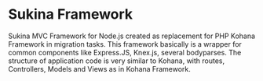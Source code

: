 # Sukina Framework
Sukina MVC Framework for Node.js created as replacement for PHP Kohana Framework in migration tasks.
This framework basically is a wrapper for common components like Express.JS, Knex.js, several bodyparses. The structure of application code is very similar to Kohana, with routes, Controllers, Models and Views as in Kohana Framework.
